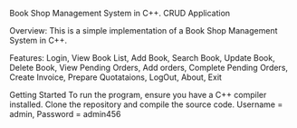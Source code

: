Book Shop Management System in C++. 
CRUD Application

Overview:
This is a simple implementation of a Book Shop Management System in C++.

Features:
Login,
View Book List,
Add Book,
Search Book,
Update Book,
Delete Book,
View Pending Orders,
Add orders,
Complete Pending Orders,
Create Invoice,
Prepare Quotataions,
LogOut,
About,
Exit

Getting Started
To run the program, ensure you have a C++ compiler installed. Clone the repository and compile the source code.
Username = admin,   Password = admin456
